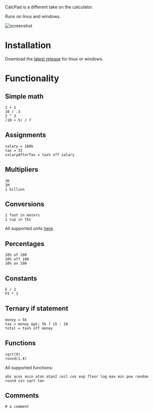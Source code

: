 CalcPad is a different take on the calculator.

Runs on linux and windows.

![screenshot](https://user-images.githubusercontent.com/33415/158484266-0da3076b-1aaa-4f19-8001-dcb1612d37e8.png)

# Installation

Download the [latest release](https://github.com/filipesabella/CalcPad/releases/latest) for linux or windows.

# Functionality

## Simple math

```
1 + 1
10 / .3
2 ^ 3
(10 + 5) / 7
```

## Assignments

```
salary = 100k
tax = 33
salaryAfterTax = tax% off salary
```

## Multipliers

```
1K
1M
1 billion
```

## Conversions

```
1 foot in meters
1 cup in tbs
```

All supported units [here](https://github.com/ben-ng/convert-units#supported-units).

## Percentages

```
10% of 100
10% off 100
10% on 100
```

## Constants

```
E / 2
PI * 3
```

## Ternary if statement

```
money = 5k
tax = money &gt; 5k ? 15 : 10
total = tax% off money
```

## Functions

```
sqrt(9)
round(1.4)

```

All supported functions:

```
abs acos asin atan atan2 ceil cos exp floor log max min pow random round sin sqrt tan
```

## Comments

```# a comment```

